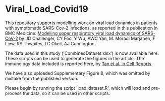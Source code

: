 # Viral_Load_Covid19
This repository supports modelling work on viral load dynamics in patients with symptomatic SARS-Cov-2 infections, as reported in this publication in BMC Medicine: [Modelling upper respiratory viral load dynamics of SARS-CoV-2](https://doi.org/10.1186/s12916-021-02220-0) by JD Challenger, CY Foo, Y Wu, AWC Yan, M. Moradi Marjaneh, F Liew, RS Thwaites, LC Okell, AJ Cunnington.

The data used in this study ('CombinedDataset.xlsx') is now available here. These scripts can be used to generate the figures in the article. The immunology data included is reported here, by [Tan et al. in Cell Reports](https://doi.org/10.1016/j.celrep.2021.108728).

We have also uploaded Supplementary Figure 8, which was omitted by mistake from the published version.

Please begin by running the script 'load_dataset.R', which will load and pre-process the data, so it can be used in other scripts.
